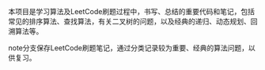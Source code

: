 本项目是学习算法及LeetCode刷题过程中，书写、总结的重要代码和笔记，包括常见的排序算法、查找算法，有关二叉树的问题，以及经典的递归、动态规划、回溯算法等。

note分支保存LeetCode刷题笔记，通过分类记录较为重要、经典的算法问题，以供复习。
